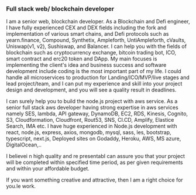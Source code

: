 ### Full stack web/ blockchain developer
I am a senior web, blockchain developer. As a Blockchain and Defi engineer, I have fully experienced CEX and DEX fields including the fork and implementation of various smart chains, and Defi protocols such as yearn.finance, Compound, Synthetix, Ampleforth, UntiAmpleforth, cVaults, Uniswap(v1, v2), Sushiswap, and Balancer. I can help you with the fields of blockchain such as cryptocurrency exchange, bitcoin trading bot, ICO, smart contract and erc20 token and DApp. My main focuses is implementing the client's idea and business success and software development include coding is the most important part of my life. I could handle all microservices to production for Landing/ICO/MVP/live stages and lead project/team, and I can put my experience and skill into your project design and development, and you will see a quality result in deadlines.

I can surely help you to build the node.js project with aws service. As a senior full stack aws developer having strong expertise in aws services namely SES, lambda, API gateway, DynamoDB, EC2, RDS, Kinesis, Cognito, S3, Cloudformation, Cloudfront, Rout53, SNS, CI.CD, Amplify, Elastice Search, IMA etc. I have huge experienced in Node.js development with react, node.js, express, axios, mongodb, mysql, sass, les, bootstrap, typescript, next.js,
Deployed sites on Godaddy, Heroku, AWS, MS azure, DigitalOcean,..

I believei n high quality and re presentabI can assure you that your project will be completed within specified time period, as per given requirements and within your affordable budget.

If you want something creative and attractive, then I am a right choice for you.le work.
